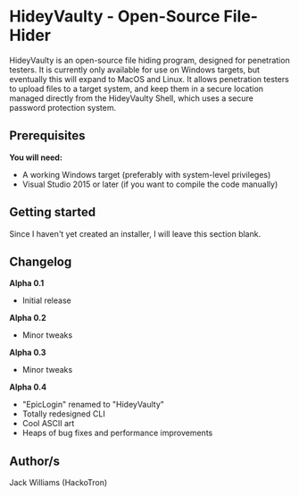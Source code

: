 # HideyVaulty - Open-Source File-Hider
HideyVaulty is an open-source file hiding program, designed for penetration testers. It is currently only available for use on Windows targets, but eventually this will expand to MacOS and Linux. It allows penetration testers to upload files to a target system, and keep them in a secure location managed directly from the HideyVaulty Shell, which uses a secure password protection system.

## Prerequisites
**You will need:**

- A working Windows target (preferably with system-level privileges)
- Visual Studio 2015 or later (if you want to compile the code manually)

## Getting started
Since I haven't yet created an installer, I will leave this section blank.

## Changelog
**Alpha 0.1**
- Initial release

**Alpha 0.2**
- Minor tweaks

**Alpha 0.3**
- Minor tweaks

**Alpha 0.4**
- "EpicLogin" renamed to "HideyVaulty"
- Totally redesigned CLI
- Cool ASCII art
- Heaps of bug fixes and performance improvements

## Author/s
Jack Williams (HackoTron)
